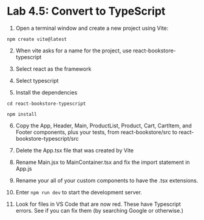 # Lab 4.5: Convert to TypeScript

1. Open a terminal window and create a new project using Vite:

`npm create vite@latest`

2. When vite asks for a name for the project, use react-bookstore-typescript

3. Select react as the framework

4. Select typescript

5. Install the dependencies

`cd react-bookstore-typescript`

`npm install`

6. Copy the App, Header, Main, ProductList, Product, Cart, CartItem, and Footer components, plus your tests, from react-bookstore/src to react-bookstore-typescript/src

7. Delete the App.tsx file that was created by Vite

8. Rename Main.jsx to MainContainer.tsx and fix the import statement in App.js

9. Rename your all of your custom components to have the .tsx extensions.

10. Enter `npm run dev` to start the development server.

11. Look for files in VS Code that are now red. These have Typescript errors. See if you can fix them (by searching Google or otherwise.)

